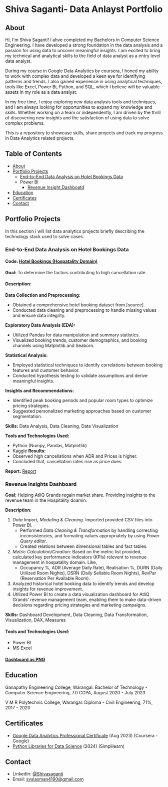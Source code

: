 # Shiva Saganti- Data Anlayst Portfolio
## About
Hi, I'm Shiva Saganti! I ahve completed my Bachelors in Computer Science Engineering. I have developed a strong foundation in the data analysis and a passion for using data to uncover meaningful insights. I am excited to bring my technical and analytical skills to the field of data analyst as a entry level data analyst.

During my course in Google Data Analytics by coursera, I honed my ability to work with complex data and developed a keen eye for identifying patterns and trends. I also gained experience in using analytical techniques, tools like Excel, Power Bi, Python, and SQL, which I believe will be valuable assets in my role as a data analyst.

In my free time, I enjoy exploring new data analysis tools and techniques, and I am always looking for opportunities to expand my knowledge and skills. Whether working on a team or independently, I am driven by the thrill of discovering new insights and the satisfaction of using data to solve complex problems.
<br>

This is a repository to showcase skills, share projects and track  my progress in Data Analytics related projects.

## Table of Contents
* [About](https://github.com/laxman4190/Portfolio/blob/main/README.md#About)
* [Portfolio Projects](https://github.com/laxman4190/Portfolio/blob/main/README.md#portfolio-projects)
   - [End-to-End Data Analysis on Hotel Bookings Data](https://github.com/laxman4190/Portfolio?tab=readme-ov-file#end-to-end-data-analysis-on-hotel-bookings-dataset)
   - Power BI
      * [Revenue Insight Dashboatd](https://github.com/laxman4190/PortfolioProjects/blob/main/hospatality_dashboard.png)
* [Education](https://github.com/laxman4190/Portfolio/blob/main/README.md#Education)
* [Certificates](https://github.com/laxman4190/Portfolio/blob/main/README.md#certificates)
* [Contact](https://github.com/laxman4190/Portfolio/blob/main/README.md#Contact)

## Portfolio Projects
In this section I will list data analytics projects briefly describing the technology stack used to solve cases.
### End-to-End Data Analysis on Hotel Bookings Data
#### Code: [ Hotel Bookings (Hospatality Domain)](https://www.kaggle.com/code/svslaxmansaganti/data-analysis-hotel-bookings/edit)
**Goal:** To determine the factors contributing to high cancellation rate. 
#### Description:
**Data Collection and Preprocessing:**
* Obtained a comprehensive hotel booking dataset from [source].
* Conducted data cleaning and preprocessing to handle missing values and ensure data integrity.

**Exploratory Data Analysis (EDA):**
* Utilized Pandas for data manipulation and summary statistics.
* Visualized booking trends, customer demographics, and booking channels using Matplotlib and Seaborn.

**Statistical Analysis:**
* Employed statistical techniques to identify correlations between booking features and customer behavior.
* Conducted hypothesis testing to validate assumptions and derive meaningful insights.

**Insights and Recommendations:**
* Identified peak booking periods and popular room types to optimize pricing strategies.
* Suggested personalized marketing approaches based on customer segmentation.

__Skills:__ Data Analysis, Data Cleaning, Data Visualization

__Tools and Technologies Used:__
* Python (Numpy, Pandas, Matplotlib)
* Kaggle
__Results:__
* Observed high cancellations when ADR and Prices is higher.
* Concluded that, cancellation rates rise as price does.

**Report:** [Report](https://drive.google.com/file/d/1itWGUw349DmfvQ0dhM0vsQWLiH4tA9H1/view?usp=sharing)

### Revenue insights Dashboard
**Goal:** Helping AtliQ Grands regain market share. Providing insights to the revenue team in the Hospitality doamin.

**Description:** 
1. *Data Import, Modeling & Cleaning*. Imported provided CSV files into Power BI.
   -  Performed *Data Cleaning & Transformation* by handling correcting inconsistencies, and formating values appropriately by using *Power Query editor*.
   -  Created relations between dimensional tables and fact tables.
2. *Metric Calculation/Creation*: Based on the metric list provided, calculated key performance indicators (KPIs) relevent to revenue management in hospatality domain. Like,
    - Occupancy %, ADR (Average Daily Rate), Realisation %, DURN (Daily Utilized Room Nights), DSRN (Daily Sellable Room Nights), RevPar (Reservation Per Available Room).
3. Analyzed historical hotel booking data to identify trends and develop insights for revenue improvement.
4. Utilized Power BI to create a data visualization dashboard for AtliQ Grands' revenue management team, enabling them to make data-driven decisions regarding pricing strategies and marketing campaigns.

**Skills:** Dashboard Development, Data Cleaning, Data Transformation, Visualization, DAX, Measures

#### Tools and Technologies Used:
* Power BI
* MS Excel

#### [Dashboard as PNG](https://github.com/laxman4190/PortfolioProjects/blob/main/hospatality_dashboard.png)

## Education
Ganapathy Engineering College, Warangal: Bachelor of Technology - Computer Science Engineering, 7.0 CGPA, August 2020 - July 2023

V M R Polytechnic College, Warangal: Diploma - Civil Engineering, 71%, 2017 - 2020

## Certificates
* [Google Data Analytics Professional Certificate](https://coursera.org/share/b672e13b019777870964d05ba16fbecb) (Aug 2023) (Coursera - Google)
* [Python Libraries for Data Science](https://simpli-web.app.link/e/5BXcSHH8rHb) (2024) (Simplilearn)
  
## Contact
 * LinkedIn: [@Shivasaganti](https://www.linkedin.com/in/shiva-saganti-102566210/)
 * Email: [svslaxman4190@gmail.com](mailto:svslaxman4190@gmail.com)
